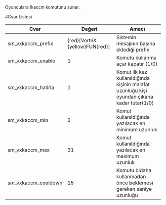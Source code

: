 Oyunculara !kaccm komutunu sunar.

#Cvar Listesi

|Cvar|Değeri|Amacı|      
|----|-----|-------|      
|sm_vxkaccm_prefix|{red}[VortéX {yellow}FUN{red}]|Sistemin mesajının başına eklediği prefix|
|sm_vxkaccm_enable|1|Komutu kullanma açar kapatır (1/0)|
|sm_vxkaccm_hatirla|1|Komut ilk kez kullanıldığında kişinin malafat uzunluğu kişi oyundan çıkana kadar tutar(1/0)|
|sm_vxkaccm_min|3|Komut kullanıldığında yazılacak en minimum uzunluk|
|sm_vxkaccm_max|31|Komut kullanıldığında yazılacak en maximum uzunluk|
|sm_vxkaccm_cooldown|15|Komutu bidaha kullanmadan önce beklemesi gereken saniye uzunluğu|
